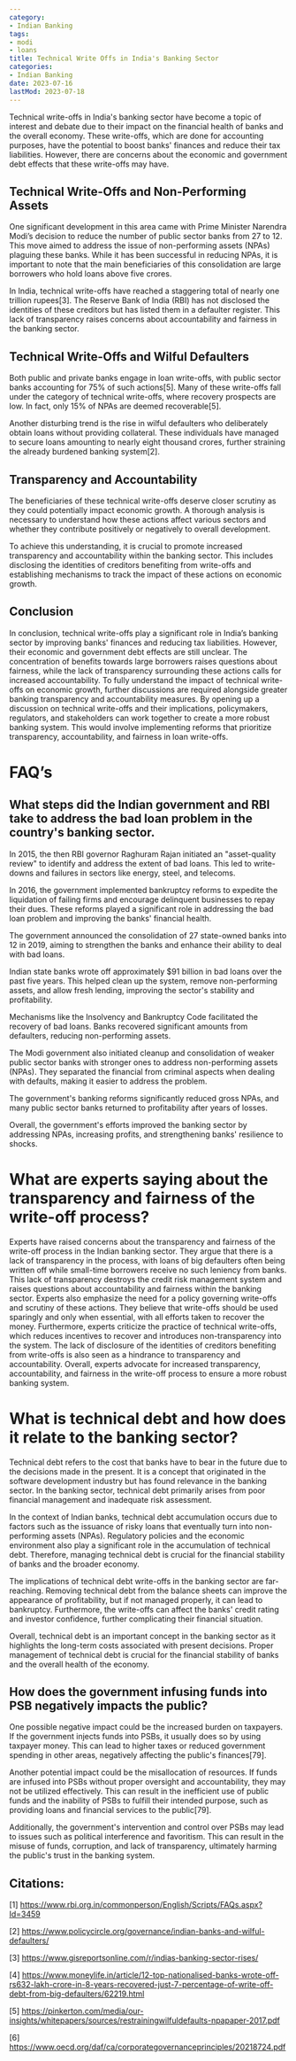 ```yaml
---
category:
- Indian Banking
tags:
- modi
- loans
title: Technical Write Offs in India's Banking Sector
categories:
- Indian Banking
date: 2023-07-16
lastMod: 2023-07-18
---
```

Technical write-offs in India's banking sector have become a topic of interest and debate due to their impact on the financial health of banks and the overall economy. These write-offs, which are done for accounting purposes, have the potential to boost banks' finances and reduce their tax liabilities. However, there are concerns about the economic and government debt effects that these write-offs may have.

## Technical Write-Offs and Non-Performing Assets

One significant development in this area came with Prime Minister Narendra Modi’s decision to reduce the number of public sector banks from 27 to 12. This move aimed to address the issue of non-performing assets (NPAs) plaguing these banks. While it has been successful in reducing NPAs, it is important to note that the main beneficiaries of this consolidation are large borrowers who hold loans above five crores.

In India, technical write-offs have reached a staggering total of nearly one trillion rupees[3]. The Reserve Bank of India (RBI) has not disclosed the identities of these creditors but has listed them in a defaulter register. This lack of transparency raises concerns about accountability and fairness in the banking sector.

## Technical Write-Offs and Wilful Defaulters

Both public and private banks engage in loan write-offs, with public sector banks accounting for 75% of such actions[5]. Many of these write-offs fall under the category of technical write-offs, where recovery prospects are low. In fact, only 15% of NPAs are deemed recoverable[5].

Another disturbing trend is the rise in wilful defaulters who deliberately obtain loans without providing collateral. These individuals have managed to secure loans amounting to nearly eight thousand crores, further straining the already burdened banking system[2].

## Transparency and Accountability

The beneficiaries of these technical write-offs deserve closer scrutiny as they could potentially impact economic growth. A thorough analysis is necessary to understand how these actions affect various sectors and whether they contribute positively or negatively to overall development.

To achieve this understanding, it is crucial to promote increased transparency and accountability within the banking sector. This includes disclosing the identities of creditors benefiting from write-offs and establishing mechanisms to track the impact of these actions on economic growth.

## Conclusion

In conclusion, technical write-offs play a significant role in India’s banking sector by improving banks' finances and reducing tax liabilities. However, their economic and government debt effects are still unclear. The concentration of benefits towards large borrowers raises questions about fairness, while the lack of transparency surrounding these actions calls for increased accountability. To fully understand the impact of technical write-offs on economic growth, further discussions are required alongside greater banking transparency and accountability measures. By opening up a discussion on technical write-offs and their implications, policymakers, regulators, and stakeholders can work together to create a more robust banking system. This would involve implementing reforms that prioritize transparency, accountability, and fairness in loan write-offs.

# FAQ’s

## What steps did the Indian government and RBI take to address the bad loan problem in the country's banking sector.

In 2015, the then RBI governor Raghuram Rajan initiated an "asset-quality review" to identify and address the extent of bad loans. This led to write-downs and failures in sectors like energy, steel, and telecoms.

In 2016, the government implemented bankruptcy reforms to expedite the liquidation of failing firms and encourage delinquent businesses to repay their dues. These reforms played a significant role in addressing the bad loan problem and improving the banks' financial health.

The government announced the consolidation of 27 state-owned banks into 12 in 2019, aiming to strengthen the banks and enhance their ability to deal with bad loans.

Indian state banks wrote off approximately $91 billion in bad loans over the past five years. This helped clean up the system, remove non-performing assets, and allow fresh lending, improving the sector's stability and profitability. 

Mechanisms like the Insolvency and Bankruptcy Code facilitated the recovery of bad loans. Banks recovered significant amounts from defaulters, reducing non-performing assets.

The Modi government also initiated cleanup and consolidation of weaker public sector banks with stronger ones to address non-performing assets (NPAs). They separated the financial from criminal aspects when dealing with defaults, making it easier to address the problem.

The government's banking reforms significantly reduced gross NPAs, and many public sector banks returned to profitability after years of losses. 

Overall, the government's efforts improved the banking sector by addressing NPAs, increasing profits, and strengthening banks' resilience to shocks.

# What are experts saying about the transparency and fairness of the write-off process?

Experts have raised concerns about the transparency and fairness of the write-off process in the Indian banking sector. They argue that there is a lack of transparency in the process, with loans of big defaulters often being written off while small-time borrowers receive no such leniency from banks. This lack of transparency destroys the credit risk management system and raises questions about accountability and fairness within the banking sector. Experts also emphasize the need for a policy governing write-offs and scrutiny of these actions. They believe that write-offs should be used sparingly and only when essential, with all efforts taken to recover the money. Furthermore, experts criticize the practice of technical write-offs, which reduces incentives to recover and introduces non-transparency into the system. The lack of disclosure of the identities of creditors benefiting from write-offs is also seen as a hindrance to transparency and accountability. Overall, experts advocate for increased transparency, accountability, and fairness in the write-off process to ensure a more robust banking system.

# What is technical debt and how does it relate to the banking sector?

Technical debt refers to the cost that banks have to bear in the future due to the decisions made in the present. It is a concept that originated in the software development industry but has found relevance in the banking sector. In the banking sector, technical debt primarily arises from poor financial management and inadequate risk assessment.

In the context of Indian banks, technical debt accumulation occurs due to factors such as the issuance of risky loans that eventually turn into non-performing assets (NPAs). Regulatory policies and the economic environment also play a significant role in the accumulation of technical debt. Therefore, managing technical debt is crucial for the financial stability of banks and the broader economy.

The implications of technical debt write-offs in the banking sector are far-reaching. Removing technical debt from the balance sheets can improve the appearance of profitability, but if not managed properly, it can lead to bankruptcy. Furthermore, the write-offs can affect the banks' credit rating and investor confidence, further complicating their financial situation.

Overall, technical debt is an important concept in the banking sector as it highlights the long-term costs associated with present decisions. Proper management of technical debt is crucial for the financial stability of banks and the overall health of the economy.

## How does the government infusing funds into PSB negatively impacts the public?

One possible negative impact could be the increased burden on taxpayers. If the government injects funds into PSBs, it usually does so by using taxpayer money. This can lead to higher taxes or reduced government spending in other areas, negatively affecting the public's finances[79].

Another potential impact could be the misallocation of resources. If funds are infused into PSBs without proper oversight and accountability, they may not be utilized effectively. This can result in the inefficient use of public funds and the inability of PSBs to fulfill their intended purpose, such as providing loans and financial services to the public[79].

Additionally, the government's intervention and control over PSBs may lead to issues such as political interference and favoritism. This can result in the misuse of funds, corruption, and lack of transparency, ultimately harming the public's trust in the banking system.

## Citations:

[1] https://www.rbi.org.in/commonperson/English/Scripts/FAQs.aspx?Id=3459

[2] https://www.policycircle.org/governance/indian-banks-and-wilful-defaulters/

[3] https://www.gisreportsonline.com/r/indias-banking-sector-rises/

[4] https://www.moneylife.in/article/12-top-nationalised-banks-wrote-off-rs632-lakh-crore-in-8-years-recovered-just-7-percentage-of-write-off-debt-from-big-defaulters/62219.html

[5] https://pinkerton.com/media/our-insights/whitepapers/sources/restrainingwilfuldefaults-npapaper-2017.pdf

[6] https://www.oecd.org/daf/ca/corporategovernanceprinciples/20218724.pdf
